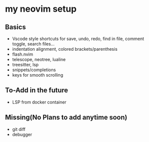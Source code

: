 # my neovim setup

## Basics
- Vscode style shortcuts for save, undo, redo, find in file, comment toggle, search files...
- indentation alignment, colored brackets/parenthesis
- flash.nvim
- telescope, neotree, lualine
- treesitter, lsp
- snippets/completions
- keys for smooth scrolling

## To-Add in the future
- LSP from docker container

## Missing(No Plans to add anytime soon)
- git diff
- debugger